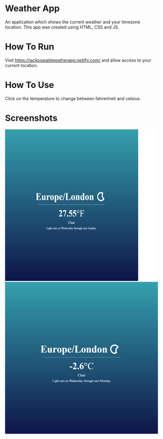 # Weather App

An application which shows the current weather and your timezone location. This app was created using HTML, CSS and JS. 

# How To Run

Visit https://jackoswaldweatherapp.netlify.com/ and allow access to your current location.

# How To Use

Click on the temperature to change between fahrenheit and celsius.

# Screenshots

<img src="images/App%20Image%201.png" height="500"> <img src="images/App%20Image%202.png" height="500">

